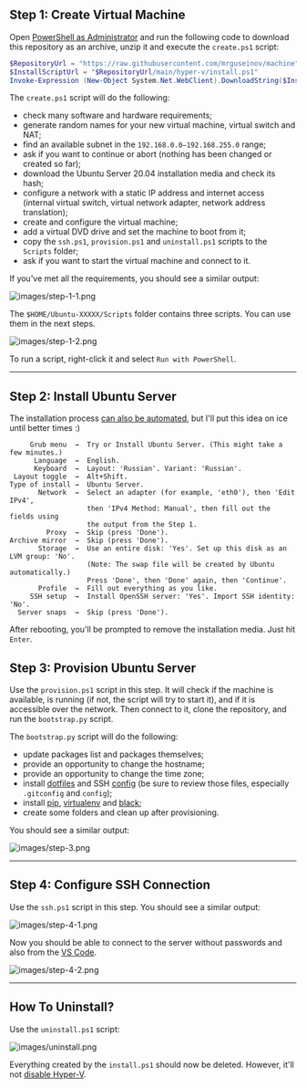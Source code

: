 ## Step 1: Create Virtual Machine

Open [PowerShell as Administrator](https://www.top-password.com/blog/5-ways-to-run-powershell-as-administrator-in-windows-10/) and run the following code to download this repository as an archive, unzip it and execute the `create.ps1` script:

```powershell
$RepositoryUrl = "https://raw.githubusercontent.com/mrguseinov/machine"
$InstallScriptUrl = "$RepositoryUrl/main/hyper-v/install.ps1"
Invoke-Expression (New-Object System.Net.WebClient).DownloadString($InstallScriptUrl)
```

The `create.ps1` script will do the following:

- check many software and hardware requirements;
- generate random names for your new virtual machine, virtual switch and NAT;
- find an available subnet in the `192.168.0.0–192.168.255.0` range;
- ask if you want to continue or abort (nothing has been changed or created so far);
- download the Ubuntu Server 20.04 installation media and check its hash;
- configure a network with a static IP address and internet access (internal virtual switch, virtual network adapter, network address translation);
- create and configure the virtual machine;
- add a virtual DVD drive and set the machine to boot from it;
- copy the `ssh.ps1`, `provision.ps1` and `uninstall.ps1` scripts to the `Scripts` folder;
- ask if you want to start the virtual machine and connect to it.

If you've met all the requirements, you should see a similar output:

![images/step-1-1.png](images/step-1-1.png)

The `$HOME/Ubuntu-XXXXX/Scripts` folder contains three scripts. You can use them in the next steps.

![images/step-1-2.png](images/step-1-2.png)

To run a script, right-click it and select `Run with PowerShell`.

---

## Step 2: Install Ubuntu Server

The installation process [can also be automated](https://askubuntu.com/q/1293460), but I'll put this idea on ice until better times :)

```
     Grub menu  →  Try or Install Ubuntu Server. (This might take a few minutes.)
      Language  →  English.
      Keyboard  →  Layout: 'Russian'. Variant: 'Russian'.
 Layout toggle  →  Alt+Shift.
Type of install →  Ubuntu Server.
       Network  →  Select an adapter (for example, 'eth0'), then 'Edit IPv4',
                   then 'IPv4 Method: Manual', then fill out the fields using
                   the output from the Step 1.
         Proxy  →  Skip (press 'Done').
Archive mirror  →  Skip (press 'Done').
       Storage  →  Use an entire disk: 'Yes'. Set up this disk as an LVM group: 'No'.
                   (Note: The swap file will be created by Ubuntu automatically.)
                   Press 'Done', then 'Done' again, then 'Continue'.
       Profile  →  Fill out everything as you like.
     SSH setup  →  Install OpenSSH server: 'Yes'. Import SSH identity: 'No'.
  Server snaps  →  Skip (press 'Done').
```

After rebooting, you'll be prompted to remove the installation media. Just hit `Enter`.

## Step 3: Provision Ubuntu Server

Use the `provision.ps1` script in this step. It will check if the machine is available, is running (if not, the script will try to start it), and if it is accessible over the network. Then connect to it, clone the repository, and run the `bootstrap.py` script.

The `bootstrap.py` script will do the following:

- update packages list and packages themselves;
- provide an opportunity to change the hostname;
- provide an opportunity to change the time zone;
- install [dotfiles](https://github.com/mrguseinov/machine/tree/main/ubuntu/dotfiles) and SSH [config](https://github.com/mrguseinov/machine/tree/main/ubuntu/ssh) (be sure to review those files, especially `.gitconfig` and `config`);
- install [pip](https://github.com/pypa/pip), [virtualenv](https://github.com/pypa/virtualenv) and [black](https://github.com/psf/black);
- create some folders and clean up after provisioning.

You should see a similar output:

![images/step-3.png](images/step-3.png)

---

## Step 4: Configure SSH Connection

Use the `ssh.ps1` script in this step. You should see a similar output:

![images/step-4-1.png](images/step-4-1.png)

Now you should be able to connect to the server without passwords and also from the [VS Code](https://code.visualstudio.com/docs/remote/ssh).

![images/step-4-2.png](images/step-4-2.png)

---

## How To Uninstall?

Use the `uninstall.ps1` script:

![images/uninstall.png](images/uninstall.png)

Everything created by the `install.ps1` should now be deleted. However, it'll not [disable Hyper-V](https://petri.com/how-to-disable-hyper-v-completely-in-windows-10).
